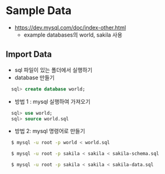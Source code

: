 # Sample Data
- https://dev.mysql.com/doc/index-other.html
  - example databases의 world, sakila 사용

## Import Data
- sql 파일이 있는 폴더에서 실행하기
- database 만들기
```sql
  sql> create database world;
```

- 방법 1 : mysql 실행하여 가져오기

```sql
  sql> use world;
  sql> source world.sql
```

- 방법 2: mysql 명령어로 만들기

```bash
  $ mysql -u root -p world < world.sql

  $ mysql -u root -p sakila < sakila < sakila-schema.sql

  $ mysql -u root -p sakila < sakila < sakila-data.sql
```
